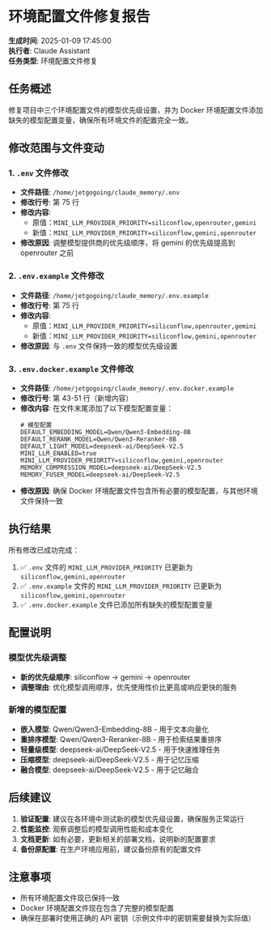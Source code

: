# 环境配置文件修复报告

**生成时间**: 2025-01-09 17:45:00  
**执行者**: Claude Assistant  
**任务类型**: 环境配置文件修复

## 任务概述

修复项目中三个环境配置文件的模型优先级设置，并为 Docker 环境配置文件添加缺失的模型配置变量，确保所有环境文件的配置完全一致。

## 修改范围与文件变动

### 1. `.env` 文件修改
- **文件路径**: `/home/jetgogoing/claude_memory/.env`
- **修改行号**: 第 75 行
- **修改内容**: 
  - 原值：`MINI_LLM_PROVIDER_PRIORITY=siliconflow,openrouter,gemini`
  - 新值：`MINI_LLM_PROVIDER_PRIORITY=siliconflow,gemini,openrouter`
- **修改原因**: 调整模型提供商的优先级顺序，将 gemini 的优先级提高到 openrouter 之前

### 2. `.env.example` 文件修改
- **文件路径**: `/home/jetgogoing/claude_memory/.env.example`
- **修改行号**: 第 75 行
- **修改内容**: 
  - 原值：`MINI_LLM_PROVIDER_PRIORITY=siliconflow,openrouter,gemini`
  - 新值：`MINI_LLM_PROVIDER_PRIORITY=siliconflow,gemini,openrouter`
- **修改原因**: 与 `.env` 文件保持一致的模型优先级设置

### 3. `.env.docker.example` 文件修改
- **文件路径**: `/home/jetgogoing/claude_memory/.env.docker.example`
- **修改行号**: 第 43-51 行（新增内容）
- **修改内容**: 在文件末尾添加了以下模型配置变量：
  ```
  # 模型配置
  DEFAULT_EMBEDDING_MODEL=Qwen/Qwen3-Embedding-8B
  DEFAULT_RERANK_MODEL=Qwen/Qwen3-Reranker-8B
  DEFAULT_LIGHT_MODEL=deepseek-ai/DeepSeek-V2.5
  MINI_LLM_ENABLED=true
  MINI_LLM_PROVIDER_PRIORITY=siliconflow,gemini,openrouter
  MEMORY_COMPRESSION_MODEL=deepseek-ai/DeepSeek-V2.5
  MEMORY_FUSER_MODEL=deepseek-ai/DeepSeek-V2.5
  ```
- **修改原因**: 确保 Docker 环境配置文件包含所有必要的模型配置，与其他环境文件保持一致

## 执行结果

所有修改已成功完成：

1. ✅ `.env` 文件的 `MINI_LLM_PROVIDER_PRIORITY` 已更新为 `siliconflow,gemini,openrouter`
2. ✅ `.env.example` 文件的 `MINI_LLM_PROVIDER_PRIORITY` 已更新为 `siliconflow,gemini,openrouter`
3. ✅ `.env.docker.example` 文件已添加所有缺失的模型配置变量

## 配置说明

### 模型优先级调整
- **新的优先级顺序**: siliconflow → gemini → openrouter
- **调整理由**: 优化模型调用顺序，优先使用性价比更高或响应更快的服务

### 新增的模型配置
- **嵌入模型**: Qwen/Qwen3-Embedding-8B - 用于文本向量化
- **重排序模型**: Qwen/Qwen3-Reranker-8B - 用于检索结果重排序
- **轻量级模型**: deepseek-ai/DeepSeek-V2.5 - 用于快速推理任务
- **压缩模型**: deepseek-ai/DeepSeek-V2.5 - 用于记忆压缩
- **融合模型**: deepseek-ai/DeepSeek-V2.5 - 用于记忆融合

## 后续建议

1. **验证配置**: 建议在各环境中测试新的模型优先级设置，确保服务正常运行
2. **性能监控**: 观察调整后的模型调用性能和成本变化
3. **文档更新**: 如有必要，更新相关的部署文档，说明新的配置要求
4. **备份原配置**: 在生产环境应用前，建议备份原有的配置文件

## 注意事项

- 所有环境配置文件现已保持一致
- Docker 环境配置文件现在包含了完整的模型配置
- 确保在部署时使用正确的 API 密钥（示例文件中的密钥需要替换为实际值）